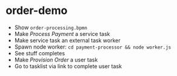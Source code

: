 # order-demo

* Show `order-processing.bpmn`
* Make _Process Payment_ a service task
* Make service task an external task worker
* Spawn node worker: `cd payment-processor && node worker.js`
* See stuff completes
* Make _Provision Order_ a user task
* Go to tasklist via link to complete user task